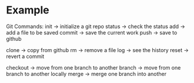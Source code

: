 # Example

Git Commands:
  init -> initialize a git repo
  status -> check the status
  add -> add a file to be saved
  commit -> save the current work
  push -> save to github

  clone -> copy from github
  rm -> remove a file
  log -> see the history
  reset -> revert a commit

  checkout -> move from one branch to another
  branch -> move from one branch to another locally
  merge -> merge one branch into another
